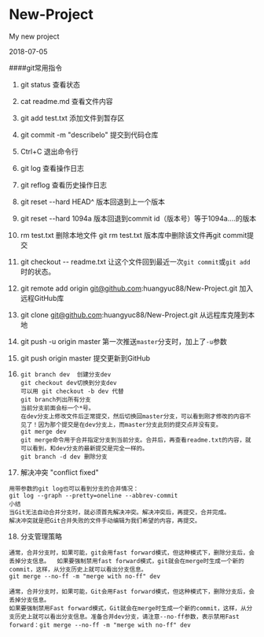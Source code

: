 # New-Project
My new project

2018-07-05

####git常用指令

1. git status 查看状态

2. cat readme.md 查看文件内容

3. git add test.txt 添加文件到暂存区

4. git commit -m "describelo" 提交到代码仓库

5. Ctrl+C 退出命令行

6. git log 查看操作日志

7. git reflog 查看历史操作日志

8. git reset --hard HEAD^ 版本回退到上一个版本

9. git reset --hard 1094a   版本回退到commit id（版本号）等于1094a....的版本

10. rm test.txt 删除本地文件 git rm test.txt 版本库中删除该文件再git commit提交

11. git checkout -- readme.txt 让这个文件回到最近一次`git commit`或`git add`时的状态。 

12. git remote add origin git@github.com:huangyuc88/New-Project.git 加入远程GitHub库

13. git clone git@github.com:huangyuc88/New-Project.git 从远程库克隆到本地

14. git push -u origin master 第一次推送`master`分支时，加上了`-u`参数 

15. git push origin master 提交更新到GitHub

16. ```
    git branch dev  创建分支dev
    git checkout dev切换到分支dev
    可以用 git checkout -b dev 代替
    git branch列出所有分支
    当前分支前面会标一个*号。
    在dev分支上修改文件后正常提交，然后切换回master分支，可以看到刚才修改的内容不见了！因为那个提交是在dev分支上，而master分支此刻的提交点并没有变。
    git merge dev
    git merge命令用于合并指定分支到当前分支。合并后，再查看readme.txt的内容，就可以看到，和dev分支的最新提交是完全一样的。
    git branch -d dev 删除分支
    ```

17. 解决冲突
   "conflict fixed"

   ```
   用带参数的git log也可以看到分支的合并情况：
   git log --graph --pretty=oneline --abbrev-commit
   小结
   当Git无法自动合并分支时，就必须首先解决冲突。解决冲突后，再提交，合并完成。
   解决冲突就是把Git合并失败的文件手动编辑为我们希望的内容，再提交。
   ```

18. 分支管理策略
   ```
   通常，合并分支时，如果可能，git会用fast forward模式，但这种模式下，删除分支后，会丢掉分支信息。  如果要强制禁用fast forward模式，git就会在merge时生成一个新的commit，这样，从分支历史上就可以看出分支信息。
   git merge --no-ff -m "merge with no-ff" dev
   ```

```
通常，合并分支时，如果可能，Git会用Fast forward模式，但这种模式下，删除分支后，会丢掉分支信息。
如果要强制禁用Fast forward模式，Git就会在merge时生成一个新的commit，这样，从分支历史上就可以看出分支信息。准备合并dev分支，请注意--no-ff参数，表示禁用Fast forward：git merge --no-ff -m "merge with no-ff" dev
```